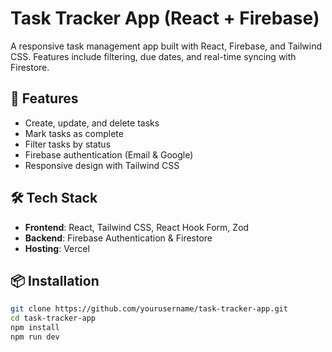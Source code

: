 # Task Tracker App (React + Firebase)

A responsive task management app built with React, Firebase, and Tailwind CSS. Features include filtering, due dates, and real-time syncing with Firestore.

## 🚀 Features

- Create, update, and delete tasks
- Mark tasks as complete
- Filter tasks by status
- Firebase authentication (Email & Google)
- Responsive design with Tailwind CSS

## 🛠️ Tech Stack

- **Frontend**: React, Tailwind CSS, React Hook Form, Zod
- **Backend**: Firebase Authentication & Firestore
- **Hosting**: Vercel

## 📦 Installation

```bash
git clone https://github.com/yourusername/task-tracker-app.git
cd task-tracker-app
npm install
npm run dev
```
